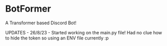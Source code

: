 # BotFormer
A Transformer based Discord Bot!

UPDATES - 26/8/23 -
Started working on the main.py file! Had no clue how to hide the token so using an ENV file currently :p
